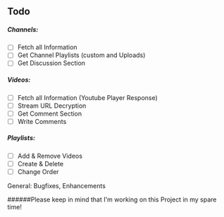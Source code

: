## Todo

##### Channels:
- [ ] Fetch all Information
- [ ] Get Channel Playlists (custom and Uploads)
- [ ] Get Discussion Section

##### Videos:
- [ ] Fetch all Information (Youtube Player Response)
- [ ] Stream URL Decryption
- [ ] Get Comment Section
- [ ] Write Comments

##### Playlists:
- [ ] Add & Remove Videos
- [ ] Create & Delete
- [ ] Change Order

General: Bugfixes, Enhancements

######Please keep in mind that I'm working on this Project in my spare time!